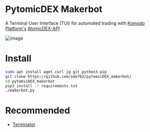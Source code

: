 # PytomicDEX Makerbot

A Terminal User Interface (TUI) for automated trading with [Komodo Platform's](https://komodoplatform.com/) [AtomicDEX-API](https://github.com/KomodoPlatform/atomicDEX-API)

![image](https://user-images.githubusercontent.com/35845239/147042862-e7d14a70-8b3f-45e6-93ff-dd73165ec22a.png)


# Install

```bash
sudo apt install wget curl jq git python3-pip
git clone https://github.com/smk762/pytomicDEX_makerbot/
cd pytomicDEX_makerbot
pip3 install -r requirements.txt
./makerbot.py
```

# Recommended

- [Terminator](https://www.linuxshelltips.com/terminator-terminal-emulator/)
